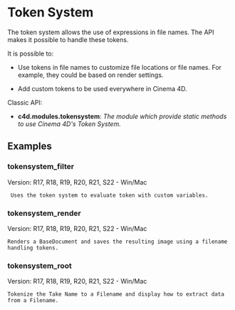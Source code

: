 # Token System

The token system allows the use of expressions in file names. The API makes it possible to handle these tokens.

It is possible to:

  - Use tokens in file names to customize file locations or file names. For example, they could be based on render settings.
  
  - Add custom tokens to be used everywhere in Cinema 4D.

Classic API:
- **c4d.modules.tokensystem**: *The module which provide static methods to use Cinema 4D's Token System.*

## Examples

### tokensystem_filter
Version: R17, R18, R19, R20, R21, S22 - Win/Mac

     Uses the token system to evaluate token with custom variables.

### tokensystem_render
Version: R17, R18, R19, R20, R21, S22 - Win/Mac

    Renders a BaseDocument and saves the resulting image using a filename handling tokens.

### tokensystem_root
Version: R17, R18, R19, R20, R21, S22 - Win/Mac

    Tokenize the Take Name to a Filename and display how to extract data from a Filename.

